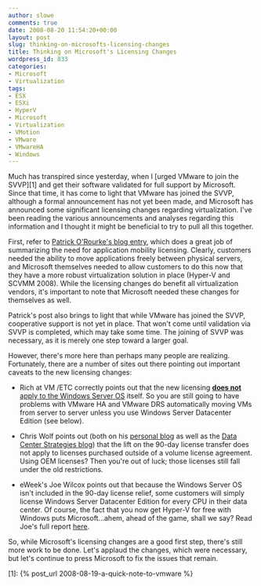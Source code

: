 ```yaml
---
author: slowe
comments: true
date: 2008-08-20 11:54:20+00:00
layout: post
slug: thinking-on-microsofts-licensing-changes
title: Thinking on Microsoft's Licensing Changes
wordpress_id: 833
categories:
- Microsoft
- Virtualization
tags:
- ESX
- ESXi
- HyperV
- Microsoft
- Virtualization
- VMotion
- VMware
- VMwareHA
- Windows
---
```


Much has transpired since yesterday, when I [urged VMware to join the SVVP][1] and get their software validated for full support by Microsoft. Since that time, it has come to light that VMware has joined the SVVP, although a formal announcement has not yet been made, and Microsoft has announced some significant licensing changes regarding virtualization. I've been reading the various announcements and analyses regarding this information and I thought it might be beneficial to try to pull all this together.

First, refer to [Patrick O'Rourke's blog entry](http://blogs.technet.com/virtualization/archive/2008/08/19/Thoughts-on-today_2700_s-virtualization-licensing-and-support-news.aspx), which does a great job of summarizing the need for application mobility licensing. Clearly, customers needed the ability to move applications freely between physical servers, and Microsoft themselves needed to allow customers to do this now that they have a more robust virtualization solution in place (Hyper-V and SCVMM 2008). While the licensing changes do benefit all virtualization vendors, it's important to note that Microsoft needed these changes for themselves as well.

Patrick's post also brings to light that while VMware has joined the SVVP, cooperative support is not yet in place. That won't come until validation via SVVP is completed, which may take some time. The joining of SVVP was necessary, as it is merely one step toward a larger goal.

However, there's more here than perhaps many people are realizing. Fortunately, there are a number of sites out there pointing out important caveats to the new licensing changes:

* Rich at VM /ETC correctly points out that the new licensing [**does not** apply to the Windows Server OS](http://vmetc.com/2008/08/19/new-microsoft-application-mobility-brief-does-not-cover-the-windows-operating-system/) itself. So you are still going to have problems with VMware HA and VMware DRS automatically moving VMs from server to server unless you use Windows Server Datacenter Edition (see below).

* Chris Wolf points out (both on his [personal blog](http://www.chriswolf.com/?p=184) as well as the [Data Center Strategies blog](http://dcsblog.burtongroup.com/data_center_strategies/2008/08/interpreting-mi.html)) that the lift on the 90-day license transfer does not apply to licenses purchased outside of a volume license agreement. Using OEM licenses? Then you're out of luck; those licenses still fall under the old restrictions.

* eWeek's Joe Wilcox points out that because the Windows Server OS isn't included in the 90-day license relief, some customers will simply license Windows Server Datacenter Edition for every CPU in their data center. Of course, the fact that you now get Hyper-V for free with Windows puts Microsoft...ahem, ahead of the game, shall we say? Read Joe's full report [here](http://www.microsoft-watch.com/content/server/microsofts_90_day_sleight_of_hand.html?kc=MWRSS02129TX1K0000535).

So, while Microsoft's licensing changes are a good first step, there's still more work to be done. Let's applaud the changes, which were necessary, but let's continue to press Microsoft to fix the issues that remain.

[1]: {% post_url 2008-08-19-a-quick-note-to-vmware %}
